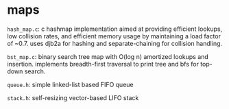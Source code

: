 # maps

`hash_map.c`: c hashmap implementation aimed at providing efficient lookups, low collision rates, and efficient memory usage by maintaining a load factor of ~0.7. uses djb2a for hashing and separate-chaining for collision handling.

`bst_map.c`: binary search tree map with O(log n) amortized lookups and insertion. implements breadth-first traversal to print tree and bfs for top-down search.

`queue.h`: simple linked-list based FIFO queue

`stack.h`: self-resizing vector-based LIFO stack
